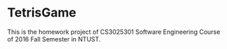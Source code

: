 # TetrisGame
This is the homework project of CS3025301 Software Engineering Course  of 2016 Fall Semester in NTUST.
